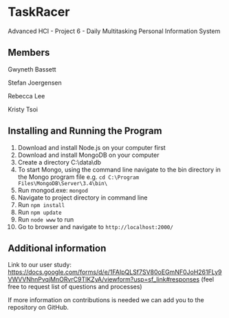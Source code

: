 # TaskRacer
Advanced HCI - Project 6 - Daily Multitasking Personal Information System

## Members
Gwyneth Bassett

Stefan Joergensen

Rebecca Lee

Kristy Tsoi

## Installing and Running the Program
1) Download and install Node.js on your computer first
2) Download and install MongoDB on your computer
3) Create a directory C:\data\db
4) To start Mongo, using the command line navigate to the bin directory in the Mongo program file e.g. `cd C:\Program Files\MongoDB\Server\3.4\bin\`
5) Run mongod.exe: `mongod` 
6) Navigate to project directory in command line
7) Run `npm install`
8) Run `npm update`
9) Run `node www` to run
10) Go to browser and navigate to `http://localhost:2000/`

## Additional information
Link to our user study: https://docs.google.com/forms/d/e/1FAIpQLSf7SV80oEGmNF0JoH261FLy9VWVVNhnPvqjMnORvrC9TlKZyA/viewform?usp=sf_link#responses (feel free to request list of questions and processes)

If more information on contributions is needed we can add you to the repository on GitHub.
